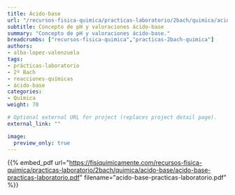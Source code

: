 ```yaml
---
title: Ácido-base
url: "/recursos-fisica-quimica/practicas-laboratorio/2bach/quimica/acido-base"
subtitle: Concepto de pH y valoraciones ácido-base
summary: "Concepto de pH y valoraciones ácido-base."
breadcrumbs: ["recursos-fisica-quimica","practicas-2bach-quimica"]
authors:
- alba-lopez-valenzuela
tags:
- prácticas-laboratorio
- 2º Bach
- reacciones-químicas
- ácido-base
categories:
- Química
weight: 70

# Optional external URL for project (replaces project detail page).
external_link: ""

image:
  preview_only: true
---
```


{{% embed_pdf url="https://fisiquimicamente.com/recursos-fisica-quimica/practicas-laboratorio/2bach/quimica/acido-base/acido-base-practicas-laboratorio.pdf" filename="acido-base-practicas-laboratorio.pdf" %}}